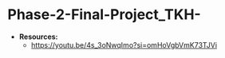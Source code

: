 # Phase-2-Final-Project_TKH-
- **Resources:**
   - https://youtu.be/4s_3oNwqImo?si=omHoVgbVmK73TJVi
